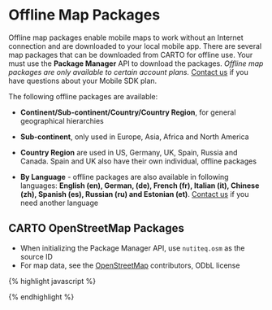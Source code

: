 # Offline Map Packages

Offline map packages enable mobile maps to work without an Internet connection and are downloaded to your local mobile app. There are several map packages that can be downloaded from CARTO for offline use. Your must use the **Package Manager** API to download the packages. _Offline map packages are only available to certain account plans._ [Contact us](mailto:support@carto.com) if you have questions about your Mobile SDK plan.

The following offline packages are available:

-  **Continent/Sub-continent/Country/Country Region**, for general geographical hierarchies

-  **Sub-continent**, only used in Europe, Asia, Africa and North America

-  **Country Region** are used in US, Germany, UK, Spain, Russia and Canada. Spain and UK also have their own individual, offline packages

-  **By Language** - offline packages are also available in following languages: **English (en), German, (de), French (fr), Italian (it), Chinese (zh), Spanish (es), Russian (ru) and Estonian (et)**. [Contact us](mailto:support@carto.com) if you need another language

## CARTO OpenStreetMap Packages

-  When initializing the Package Manager API, use `nutiteq.osm` as the source ID
-  For map data, see the [OpenStreetMap](http://www.openstreetmap.org) contributors, ODbL license

{% highlight javascript %}
<script type="text/javascript">
\$(document).ready(function() {\

\$.get(‘//d2izt4z5iclshv.cloudfront.net/mappackages/v1/nutiteq.osm/packages.json’,
function(data) {

var p\_name = ’’;\
 var obj = \$.parseJSON(data);\
 var sorted = \_.sortBy(obj.packages, function(item) {\
 return (\[item.metainfo.name\_en\]);\
 });

p\_name =
‘<table class="table table-striped table-bordered"><tr><th style="padding:5px;">Package
name</th><th></th><th style="padding:5px;">ID</th><th></th><th style="padding:5px;">Size
(MB)</th><th></th><th style="padding:5px;">Ver</th><th></th></tr>’;\
 \$.each(sorted, function () {\
 p\_name += “<tr>”;\
 p\_name *= ’<td style="padding:5px;">’* this.metainfo.name\_en +
“<td/>”;\
 p\_name *= ’<td style="padding:5px;">’* this.id + “<td/>”;\
 p\_name *= ’<td style="padding:5px;">’*
(this.size/(1024\*1024)).toFixed(1).replace(“.0”, “”) + “<td/>”;\
 p\_name *= ’<td style="padding:5px;">’* this.version + “<td/>”;\
 p\_name += “</tr>”;\
 });\
 p\_name += “</table>”;\
 \$(‘\#packages’).html(p\_name);\
 }, ‘text’);\
 });

</script>
<div id="packages">
</div>
{% endhighlight %}
